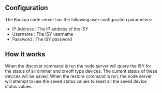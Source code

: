 ## Configuration

The Backup node server has the following user configuration parameters:

- IP Address       : The IP address of the ISY
- Username         : The ISY username
- Password         : The ISY password

## How it works
When the discover command is run the node server will query the ISY for the status of all dimmer and on/off type devices.  The current status of these devices will be saved.  When the restore command is run, the node server will attempt to use the saved status values to reset all the saved device status values.
